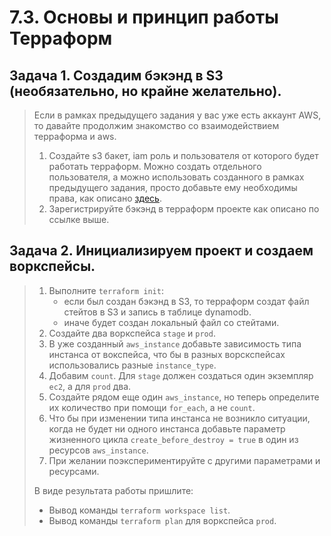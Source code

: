 # 7.3. Основы и принцип работы Терраформ

## Задача 1. Создадим бэкэнд в S3 (необязательно, но крайне желательно).

>Если в рамках предыдущего задания у вас уже есть аккаунт AWS, то давайте продолжим знакомство со взаимодействием
>терраформа и aws. 
>
>1. Создайте s3 бакет, iam роль и пользователя от которого будет работать терраформ. Можно создать отдельного пользователя,
>а можно использовать созданного в рамках предыдущего задания, просто добавьте ему необходимы права, как описано 
>[здесь](https://www.terraform.io/docs/backends/types/s3.html).
>1. Зарегистрируйте бэкэнд в терраформ проекте как описано по ссылке выше. 


## Задача 2. Инициализируем проект и создаем воркспейсы. 

>1. Выполните `terraform init`:
>    * если был создан бэкэнд в S3, то терраформ создат файл стейтов в S3 и запись в таблице 
>dynamodb.
>    * иначе будет создан локальный файл со стейтами.  
>1. Создайте два воркспейса `stage` и `prod`.
>1. В уже созданный `aws_instance` добавьте зависимость типа инстанса от вокспейса, что бы в разных ворскспейсах 
>использовались разные `instance_type`.
>1. Добавим `count`. Для `stage` должен создаться один экземпляр `ec2`, а для `prod` два. 
>1. Создайте рядом еще один `aws_instance`, но теперь определите их количество при помощи `for_each`, а не `count`.
>1. Что бы при изменении типа инстанса не возникло ситуации, когда не будет ни одного инстанса добавьте параметр
>жизненного цикла `create_before_destroy = true` в один из ресурсов `aws_instance`.
>1. При желании поэкспериментируйте с другими параметрами и ресурсами.
>
>В виде результата работы пришлите:
>* Вывод команды `terraform workspace list`.
>* Вывод команды `terraform plan` для воркспейса `prod`.  
